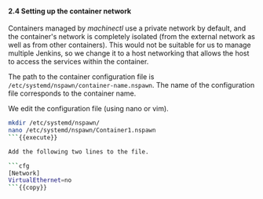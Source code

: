 #### 2.4 Setting up the container network

Containers managed by *machinectl* use a private network by default, and the container's network is completely isolated (from the external network as well as from other containers). This would not be suitable for us to manage multiple Jenkins, so we change it to a host networking that allows the host to access the services within the container.

The path to the container configuration file is `/etc/systemd/nspawn/container-name.nspawn`. The name of the configuration file corresponds to the container name.

We edit the configuration file (using nano or vim).

```bash
mkdir /etc/systemd/nspawn/
nano /etc/systemd/nspawn/Container1.nspawn
```{{execute}}

Add the following two lines to the file.

```cfg
[Network]
VirtualEthernet=no
```{{copy}}
